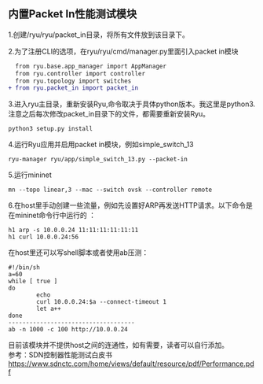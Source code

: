 内置Packet In性能测试模块
------
1.创建/ryu/ryu/packet_in目录，将所有文件放到该目录下。

2.为了注册CLI的选项，在ryu/ryu/cmd/manager.py里面引入packet in模块
```diff
  from ryu.base.app_manager import AppManager
  from ryu.controller import controller
  from ryu.topology import switches
+ from ryu.packet_in import packet_in
```
3.进入ryu主目录，重新安装Ryu,命令取决于具体python版本。我这里是python3.注意之后每次修改packet_in目录下的文件，都需要重新安装Ryu。

    python3 setup.py install

4.运行Ryu应用并启用packet in模块，例如simple_switch_13

    ryu-manager ryu/app/simple_switch_13.py --packet-in

5.运行mininet

    mn --topo linear,3 --mac --switch ovsk --controller remote

6.在host里手动创建一些流量，例如先设置好ARP再发送HTTP请求。以下命令是在mininet命令行中运行的
：

    h1 arp -s 10.0.0.24 11:11:11:11:11:11
    h1 curl 10.0.0.24:56
在host里还可以写shell脚本或者使用ab压测：
 
    #!/bin/sh
    a=60
    while [ true ]
    do
            echo 
            curl 10.0.0.24:$a --connect-timeout 1
            let a++
    done
    ------------------------------------
    ab -n 1000 -c 100 http://10.0.0.24

目前该模块并不提供host之间的连通性，如有需要，读者可以自行添加。  
参考：SDN控制器性能测试白皮书
https://www.sdnctc.com/home/views/default/resource/pdf/Performance.pdf
